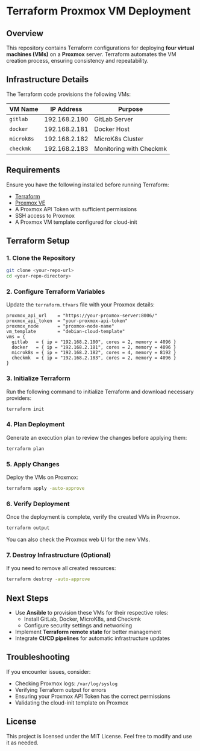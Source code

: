 # Terraform Proxmox VM Deployment

## Overview
This repository contains Terraform configurations for deploying **four virtual machines (VMs)** on a **Proxmox** server. Terraform automates the VM creation process, ensuring consistency and repeatability.

## Infrastructure Details
The Terraform code provisions the following VMs:

| VM Name    | IP Address       | Purpose     |
|------------|-----------------|-------------|
| `gitlab`   | 192.168.2.180   | GitLab Server |
| `docker`   | 192.168.2.181   | Docker Host  |
| `microk8s` | 192.168.2.182   | MicroK8s Cluster |
| `checkmk`  | 192.168.2.183   | Monitoring with Checkmk |

## Requirements
Ensure you have the following installed before running Terraform:

- [Terraform](https://developer.hashicorp.com/terraform/downloads)
- [Proxmox VE](https://www.proxmox.com/en/proxmox-virtual-environment)
- A Proxmox API Token with sufficient permissions
- SSH access to Proxmox
- A Proxmox VM template configured for cloud-init

## Terraform Setup
### 1. Clone the Repository
```sh
git clone <your-repo-url>
cd <your-repo-directory>
```

### 2. Configure Terraform Variables
Update the `terraform.tfvars` file with your Proxmox details:
```hcl
proxmox_api_url    = "https://your-proxmox-server:8006/"
proxmox_api_token  = "your-proxmox-api-token"
proxmox_node       = "proxmox-node-name"
vm_template        = "debian-cloud-template"
vms = {
  gitlab   = { ip = "192.168.2.180", cores = 2, memory = 4096 }
  docker   = { ip = "192.168.2.181", cores = 2, memory = 4096 }
  microk8s = { ip = "192.168.2.182", cores = 4, memory = 8192 }
  checkmk  = { ip = "192.168.2.183", cores = 2, memory = 4096 }
}
```

### 3. Initialize Terraform
Run the following command to initialize Terraform and download necessary providers:
```sh
terraform init
```

### 4. Plan Deployment
Generate an execution plan to review the changes before applying them:
```sh
terraform plan
```

### 5. Apply Changes
Deploy the VMs on Proxmox:
```sh
terraform apply -auto-approve
```

### 6. Verify Deployment
Once the deployment is complete, verify the created VMs in Proxmox.
```sh
terraform output
```
You can also check the Proxmox web UI for the new VMs.

### 7. Destroy Infrastructure (Optional)
If you need to remove all created resources:
```sh
terraform destroy -auto-approve
```

## Next Steps
- Use **Ansible** to provision these VMs for their respective roles:
  - Install GitLab, Docker, MicroK8s, and Checkmk
  - Configure security settings and networking
- Implement **Terraform remote state** for better management
- Integrate **CI/CD pipelines** for automatic infrastructure updates

## Troubleshooting
If you encounter issues, consider:
- Checking Proxmox logs: `/var/log/syslog`
- Verifying Terraform output for errors
- Ensuring your Proxmox API Token has the correct permissions
- Validating the cloud-init template on Proxmox

## License
This project is licensed under the MIT License. Feel free to modify and use it as needed.

